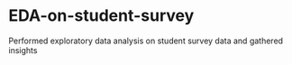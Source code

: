 # EDA-on-student-survey
Performed exploratory data analysis on student survey data and gathered insights
